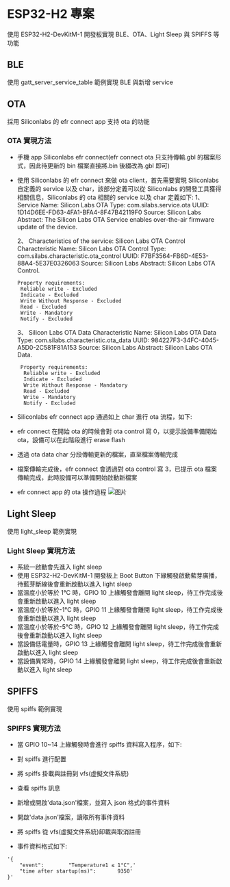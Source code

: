 # ESP32-H2 專案

使用 ESP32-H2-DevKitM-1 開發板實現 BLE、OTA、Light Sleep 與 SPIFFS 等功能

## BLE

使用 gatt_server_service_table 範例實現 BLE 與新增 service

## OTA

採用 Siliconlabs 的 efr connect app 支持 ota 的功能

### OTA 實現方法

- 手機 app Siliconlabs efr connect(efr connect ota 只支持傳輸.gbl 的檔案形式，因此待更新的 bin 檔案直接將.bin 後綴改為.gbl 即可)
- 使用 Siliconlabs 的 efr connect 來做 ota client，首先需要實現 Siliconlabs 自定義的 service 以及 char，該部分定義可以從 Siliconlabs 的開發工具獲得相關信息，Siliconlabs 的 ota 相關的 service 以及 char 定義如下:
  1、
  Service Name: Silicon Labs OTA
  Type: com.silabs.service.ota
  UUID: 1D14D6EE-FD63-4FA1-BFA4-8F47B42119F0
  Source: Silicon Labs
  Abstract: The Silicon Labs OTA Service enables over-the-air firmware update of the device.

  2、
  Characteristics of the service: Silicon Labs OTA Control
  Characteristic Name: Silicon Labs OTA Control
  Type: com.silabs.characteristic.ota_control
  UUID: F7BF3564-FB6D-4E53-88A4-5E37E0326063
  Source: Silicon Labs
  Abstract: Silicon Labs OTA Control.

      Property requirements:
       Reliable write - Excluded
       Indicate - Excluded
       Write Without Response - Excluded
       Read - Excluded
       Write - Mandatory
       Notify - Excluded

  3、
  Silicon Labs OTA Data Characteristic
  Name: Silicon Labs OTA Data
  Type: com.silabs.characteristic.ota_data
  UUID: 984227F3-34FC-4045-A5D0-2C581F81A153
  Source: Silicon Labs
  Abstract: Silicon Labs OTA Data.

       Property requirements:
        Reliable write - Excluded
        Indicate - Excluded
        Write Without Response - Mandatory
        Read - Excluded
        Write - Mandatory
        Notify - Excluded

- Siliconlabs efr connect app 通過如上 char 進行 ota 流程，如下:

 - efr connect 在開始 ota 的時候會對 ota control 寫 0，以提示設備準備開始 ota，設備可以在此階段進行 erase flash
 - 透過 ota data char 分段傳輸更新的檔案，直至檔案傳輸完成
 - 檔案傳輸完成後，efr connect 會透過對 ota control 寫 3，已提示 ota 檔案傳輸完成，此時設備可以準備開始啟動新檔案

- efr connect app 的 ota 操作過程
  ![图片](https://user-images.githubusercontent.com/30143031/132782483-cf12eb56-f63d-42b5-a9f1-b7cea81b0d34.png)

## Light Sleep

使用 light_sleep 範例實現

### Light Sleep 實現方法

- 系統一啟動會先進入 light sleep
- 使用 ESP32-H2-DevKitM-1 開發板上 Boot Button 下緣觸發啟動藍芽廣播，待藍芽斷線後會重新啟動以進入 light sleep
- 當溫度小於等於 1°C 時，GPIO 10 上緣觸發會離開 light sleep，待工作完成後會重新啟動以進入 light sleep
- 當溫度小於等於-1°C 時，GPIO 11 上緣觸發會離開 light sleep，待工作完成後會重新啟動以進入 light sleep
- 當溫度小於等於-5°C 時，GPIO 12 上緣觸發會離開 light sleep，待工作完成後會重新啟動以進入 light sleep
- 當設備低電量時，GPIO 13 上緣觸發會離開 light sleep，待工作完成後會重新啟動以進入 light sleep
- 當設備異常時，GPIO 14 上緣觸發會離開 light sleep，待工作完成後會重新啟動以進入 light sleep

## SPIFFS

使用 spiffs 範例實現

### SPIFFS 實現方法

- 當 GPIO 10~14 上緣觸發時會進行 spiffs 資料寫入程序，如下:

 - 對 spiffs 進行配置
 - 將 spiffs 掛載與註冊到 vfs(虛擬文件系統)
 - 查看 spiffs 訊息
 - 新增或開啟'data.json'檔案，並寫入 json 格式的事件資料
 - 開啟'data.json'檔案，讀取所有事件資料
 - 將 spiffs 從 vfs(虛擬文件系統)卸載與取消註冊

- 事件資料格式如下:

```
'{
    "event":        "Temperature1 ≤ 1°C",'
    "time after startup(ms)":       9350'
}'
```
